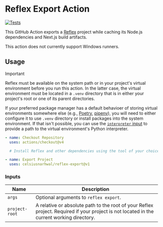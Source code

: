 # Reflex Export Action

[![Tests](https://github.com/celsiusnarhwal/reflex-export/actions/workflows/test.yml/badge.svg)](https://github.com/celsiusnarhwal/reflex-export/actions/workflows/test.yml)

This GitHub Action exports a [Reflex](https://reflex.dev) project while caching its Node.js dependencies and
Next.js build artifacts.

This action does not currently support Windows runners.

## Usage

> [!IMPORTANT]
> Reflex must be available on the system path or in your project's virtual environment before you run this action.
> In the latter case, the virtual environment must be located in a `.venv` directory that is in either your project's
> root or one of its parent directories.
> 
> If your preferred package manager has a default behavioer of storing virtual environments somewhere else 
> (e.g., [Poetry](https://python-poetry.org/docs/configuration/#virtualenvsin-project), [pipenv](https://pipenv.pypa.io/en/latest/virtualenv.html#custom-virtual-environment-location)), you will
> need to either configure it to use `.venv` directory or install packages into the system environment. If that isn't 
> possible, you can use the [`interpreter` input](#inputs) to provide a path to the virtual environment's Python interpreter.

```yaml
- name: Checkout Repository
  uses: actions/checkout@v4

  # Install Reflex and other dependencies using the tool of your choice, then...

- name: Export Project
  uses: celsiusnarhwal/reflex-export@v1
```


### Inputs

| **Name**       | **Description**                                                                                                                           |
|----------------|-------------------------------------------------------------------------------------------------------------------------------------------|
| `args`         | Optional arguments to `reflex export`.                                                                                                    |
| `project-root` | A relative or absolute path to the root of your Reflex project. Required if your project is not located in the current working directory. |